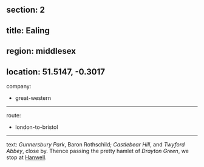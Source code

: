 section: 2
----
title: Ealing
----
region: middlesex
----
location: 51.5147, -0.3017
----
company:
- great-western
----
route:
- london-to-bristol
----
text: *Gunnersbury Park*, Baron Rothschild; *Castlebear Hill*, and *Twyford Abbey*, close by. Thence passing the pretty hamlet of *Drayton Green*, we stop at [Hanwell](/stations/hanwell).
